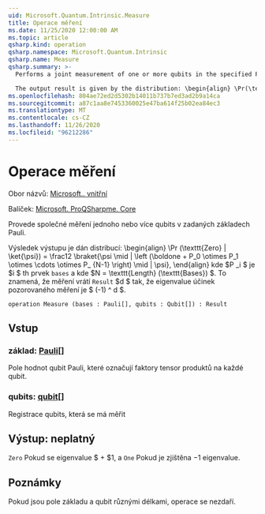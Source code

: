```yaml
---
uid: Microsoft.Quantum.Intrinsic.Measure
title: Operace měření
ms.date: 11/25/2020 12:00:00 AM
ms.topic: article
qsharp.kind: operation
qsharp.namespace: Microsoft.Quantum.Intrinsic
qsharp.name: Measure
qsharp.summary: >-
  Performs a joint measurement of one or more qubits in the specified Pauli bases.

  The output result is given by the distribution: \begin{align} \Pr(\texttt{Zero} | \ket{\psi}) = \frac12 \braket{ \psi \mid| \left( \boldone + P_0 \otimes P_1 \otimes \cdots \otimes P_{N-1} \right) \mid| \psi }, \end{align} where $P_i$ is the $i$th element of `bases`, and where $N = \texttt{Length}(\texttt{bases})$. That is, measurement returns a `Result` $d$ such that the eigenvalue of the observed measurement effect is $(-1)^d$.
ms.openlocfilehash: 804ae72ed2d5302b14011b737b7ed3ad2b9a14ca
ms.sourcegitcommit: a87c1aa8e7453360025e47ba614f25b02ea84ec3
ms.translationtype: MT
ms.contentlocale: cs-CZ
ms.lasthandoff: 11/26/2020
ms.locfileid: "96212286"
---
```

# <a name="measure-operation"></a>Operace měření

Obor názvů: [Microsoft.. vnitřní](xref:Microsoft.Quantum.Intrinsic)

Balíček: [Microsoft. ProQSharpme. Core](https://nuget.org/packages/Microsoft.Quantum.QSharp.Core)


Provede společné měření jednoho nebo více qubits v zadaných základech Pauli.

Výsledek výstupu je dán distribucí: \begin{align} \Pr (\texttt{Zero} | \ket{\psi}) = \frac12 \braket{\psi \mid | \left (\boldone + P_0 \otimes P_1 \otimes \cdots \otimes P_ {N-1} \right) \mid | \psi}, \end{align} kde $P _i $ je $i $ th prvek `bases` a kde $N = \texttt{Length} (\texttt{Bases}) $.
To znamená, že měření vrátí `Result` $d $ tak, že eigenvalue účinek pozorovaného měření je $ (-1) ^ d $.

```qsharp
operation Measure (bases : Pauli[], qubits : Qubit[]) : Result
```


## <a name="input"></a>Vstup

### <a name="bases--pauli"></a>základ: [Pauli](xref:microsoft.quantum.lang-ref.pauli)[]

Pole hodnot qubit Pauli, které označují faktory tensor produktů na každé qubit.


### <a name="qubits--qubit"></a>qubits: [qubit](xref:microsoft.quantum.lang-ref.qubit)[]

Registrace qubits, která se má měřit



## <a name="output--__invalidresult__"></a>Výstup: __neplatný <Result>__

`Zero` Pokud se eigenvalue $ + $1, a `One` Pokud je zjištěna $-$1 eigenvalue.

## <a name="remarks"></a>Poznámky

Pokud jsou pole základu a qubit různými délkami, operace se nezdaří.
